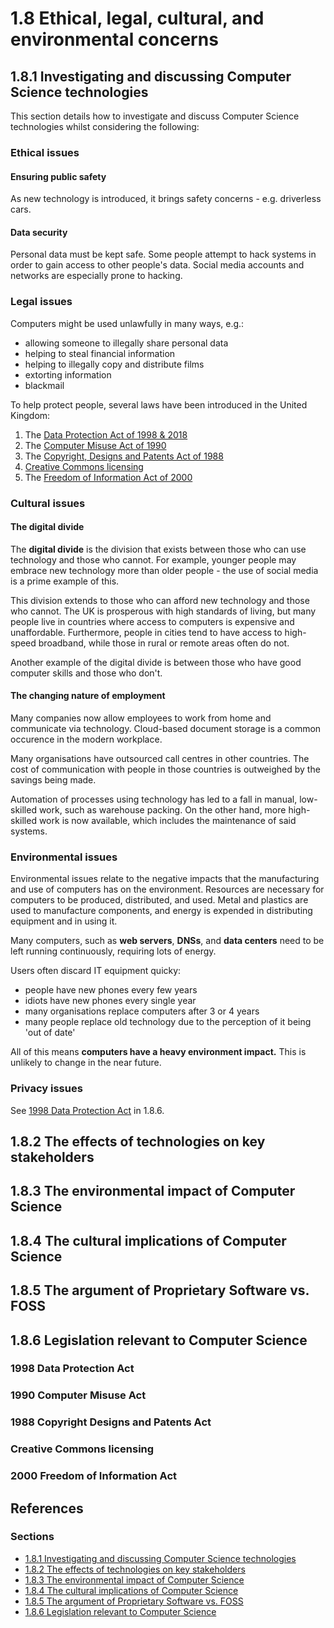# 1.8 Ethical, legal, cultural, and environmental concerns

## 1.8.1 Investigating and discussing Computer Science technologies

This section details how to investigate and discuss Computer Science technologies whilst considering the following:

### Ethical issues

#### Ensuring public safety
As new technology is introduced, it brings safety concerns - e.g. driverless cars.

#### Data security
Personal data must be kept safe. Some people attempt to hack systems in order to gain access to other people's data. Social media accounts and networks are especially prone to hacking.

### Legal issues

Computers might be used unlawfully in many ways, e.g.:
 - allowing someone to illegally share personal data
 - helping to steal financial information
 - helping to illegally copy and distribute films
 - extorting information
 - blackmail

To help protect people, several laws have been introduced in the United Kingdom:
 1) The [Data Protection Act of 1998 & 2018](#1998-data-protection-act)
 2) The [Computer Misuse Act of 1990](#1990-computer-misuse-act)
 3) The [Copyright, Designs and Patents Act of 1988](#1988-copyright-designs-and-patents-act)
 4) [Creative Commons licensing](#creative-commons-licensing)
 5) The [Freedom of Information Act of 2000](#2000-freedom-of-information-act)

### Cultural issues

#### The digital divide
The **digital divide** is the division that exists between those who can use technology and those who cannot. For example, younger people may embrace new technology more than older people - the use of social media is a prime example of this.

This division extends to those who can afford new technology and those who cannot. The UK is prosperous with high standards of living, but many people live in countries where access to computers is expensive and unaffordable. Furthermore, people in cities tend to have access to high-speed broadband, while those in rural or remote areas often do not.

Another example of the digital divide is between those who have good computer skills and those who don't.

#### The changing nature of employment
Many companies now allow employees to work from home and communicate via technology. Cloud-based document storage is a common occurence in the modern workplace.

Many organisations have outsourced call centres in other countries. The cost of communication with people in those countries is outweighed by the savings being made.

Automation of processes using technology has led to a fall in manual, low-skilled work, such as warehouse packing. On the other hand, more high-skilled work is now available, which includes the maintenance of said systems.

### Environmental issues

Environmental issues relate to the negative impacts that the manufacturing and use of computers has on the environment. Resources are necessary for computers to be produced, distributed, and used. Metal and plastics are used to manufacture components, and energy is expended in distributing equipment and in using it.

Many computers, such as **web servers**, **DNSs**, and **data centers** need to be left running continuously, requiring lots of energy.

Users often discard IT equipment quicky:
 - people have new phones every few years
 - idiots have new phones every single year
 - many organisations replace computers after 3 or 4 years
 - many people replace old technology due to the perception of it being 'out of date'

All of this means **computers have a heavy environment impact.** This is unlikely to change in the near future.

### Privacy issues

See [1998 Data Protection Act](#1998-data-protection-act) in 1.8.6.

## 1.8.2 The effects of technologies on key stakeholders



## 1.8.3 The environmental impact of Computer Science

## 1.8.4 The cultural implications of Computer Science

## 1.8.5 The argument of Proprietary Software vs. FOSS

## 1.8.6 Legislation relevant to Computer Science

### 1998 Data Protection Act

### 1990 Computer Misuse Act

### 1988 Copyright Designs and Patents Act

### Creative Commons licensing

### 2000 Freedom of Information Act

## References

### Sections

 - [1.8.1 Investigating and discussing Computer Science technologies](https://www.bbc.co.uk/bitesize/guides/zhx26yc/revision/2)
 - [1.8.2 The effects of technologies on key stakeholders](https://www.bbc.co.uk/bitesize/guides/zhx26yc/revision/1)
 - [1.8.3 The environmental impact of Computer Science](https://www.bbc.co.uk/bitesize/guides/zhx26yc/revision/4)
 - [1.8.4 The cultural implications of Computer Science](https://www.bbc.co.uk/bitesize/guides/zhx26yc/revision/3)
 - [1.8.5 The argument of Proprietary Software vs. FOSS](https://www.bbc.co.uk/bitesize/guides/zhx26yc/revision/5)
 - [1.8.6 Legislation relevant to Computer Science](https://www.bbc.co.uk/bitesize/guides/zhx26yc/revision/6)
